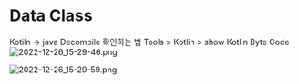 # Data Class
Kotiln -> java Decompile 확인하는 법 
Tools > Kotlin > show Kotlin Byte Code
![2022-12-26_15-29-46.png](..%2F..%2F..%2F..%2F..%2F..%2F..%2F..%2F..%2FDesktop%2F2022-12-26_15-29-46.png)

![2022-12-26_15-29-59.png](..%2F..%2F..%2F..%2F..%2F..%2F..%2F..%2F..%2FDesktop%2F2022-12-26_15-29-59.png)



